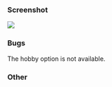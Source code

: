 ### Screenshot
![](https://raw.githubusercontent.com/realsiao/archived-images/main/uPic/RxiXUa.png)

### Bugs
The hobby option is not available.

### Other
